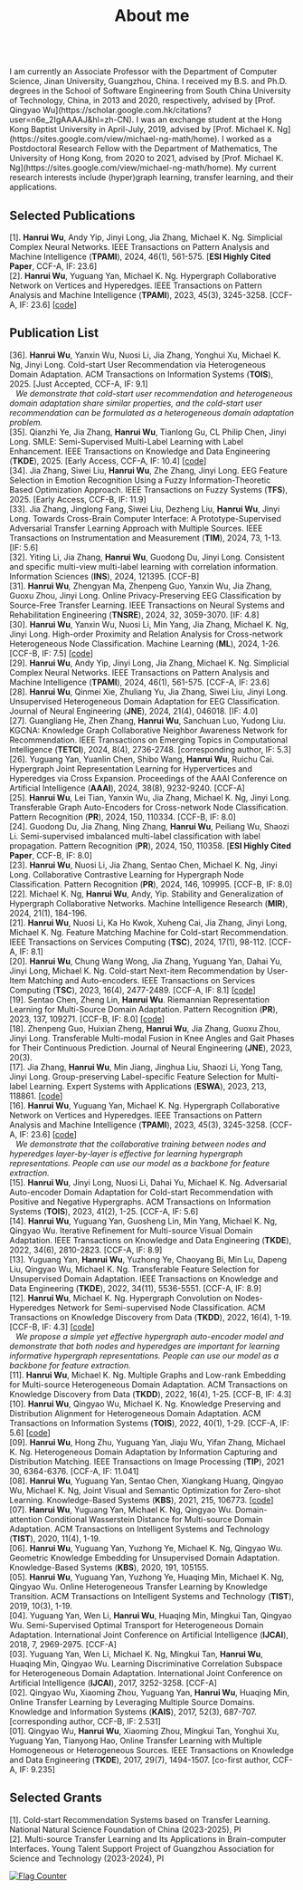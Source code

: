 ﻿---
permalink: /
title: "About me"
excerpt: "About me"
author_profile: true
redirect_from: 
  - /about/
  - /about.html
---

<br />
    I am currently an Associate Professor with the Department of Computer Science, Jinan University, Guangzhou, China. I received my B.S. and Ph.D. degrees in the School of Software Engineering from South China University of Technology, China, in 2013 and 2020, respectively, advised by [Prof. Qingyao Wu](https://scholar.google.com.hk/citations?user=n6e_2IgAAAAJ&hl=zh-CN). I was an exchange student at the Hong Kong Baptist University in April-July, 2019, advised by [Prof. Michael K. Ng](https://sites.google.com/view/michael-ng-math/home). I worked as a Postdoctoral Research Fellow with the Department of Mathematics, The University of Hong Kong, from 2020 to 2021, advised by [Prof. Michael K. Ng](https://sites.google.com/view/michael-ng-math/home).  
    My current research interests include (hyper)graph learning, transfer learning, and their applications.

Selected Publications
----------
\[1\]. **Hanrui Wu**, Andy Yip, Jinyi Long, Jia Zhang, Michael K. Ng. Simplicial Complex Neural Networks. IEEE Transactions on Pattern Analysis and Machine Intelligence (**TPAMI**), 2024, 46(1), 561-575. \[**ESI Highly Cited Paper**, CCF-A, IF: 23.6\]  
\[2\]. **Hanrui Wu**, Yuguang Yan, Michael K. Ng. Hypergraph Collaborative Network on Vertices and Hyperedges. IEEE Transactions on Pattern Analysis and Machine Intelligence (**TPAMI**), 2023, 45(3), 3245-3258. \[CCF-A, IF: 23.6\] \[[code](https://github.com/wuhanrui/HCoN)\]

Publication List
----------
\[36\]. **Hanrui Wu**, Yanxin Wu, Nuosi Li, Jia Zhang, Yonghui Xu, Michael K. Ng, Jinyi Long. Cold-start User Recommendation via Heterogeneous Domain Adaptation. ACM Transactions on Information Systems (**TOIS**), 2025. \[Just Accepted, CCF-A, IF: 9.1\]  
&ensp; _We demonstrate that cold-start user recommendation and heterogeneous domain adaptation share similar properties, and the cold-start user recommendation can be formulated as a heterogeneous domain adaptation problem._  
\[35\]. Qianzhi Ye, Jia Zhang, **Hanrui Wu**, Tianlong Gu, CL Philip Chen, Jinyi Long. SMLE: Semi-Supervised Multi-Label Learning with Label Enhancement. IEEE Transactions on Knowledge and Data Engineering (**TKDE**), 2025. \[Early Access, CCF-A, IF: 10.4\] \[[code](https://github.com/JNU-IHCILab/SMLE)\]  
\[34\]. Jia Zhang, Siwei Liu, **Hanrui Wu**, Zhe Zhang, Jinyi Long. EEG Feature Selection in Emotion Recognition Using a Fuzzy Information-Theoretic Based Optimization Approach. IEEE Transactions on Fuzzy Systems (**TFS**), 2025. \[Early Access, CCF-B, IF: 11.9\]  
\[33\]. Jia Zhang, Jinglong Fang, Siwei Liu, Dezheng Liu, **Hanrui Wu**, Jinyi Long. Towards Cross-Brain Computer Interface: A Prototype-Supervised Adversarial Transfer Learning Approach with Multiple Sources. IEEE Transactions on Instrumentation and Measurement (**TIM**), 2024, 73, 1-13. \[IF: 5.6\]  
\[32\]. Yiting Li, Jia Zhang, **Hanrui Wu**, Guodong Du, Jinyi Long. Consistent and specific multi-view multi-label learning with correlation information. Information Sciences (**INS**), 2024, 121395. \[CCF-B\]  
\[31\]. **Hanrui Wu**, Zhengyan Ma, Zhenpeng Guo, Yanxin Wu, Jia Zhang, Guoxu Zhou, Jinyi Long. Online Privacy-Preserving EEG Classification by Source-Free Transfer Learning. IEEE Transactions on Neural Systems and Rehabilitation Engineering (**TNSRE**), 2024, 32, 3059-3070. \[IF: 4.8\]  
\[30\]. **Hanrui Wu**, Yanxin Wu, Nuosi Li, Min Yang, Jia Zhang, Michael K. Ng, Jinyi Long. High-order Proximity and Relation Analysis for Cross-network Heterogeneous Node Classification. Machine Learning (**ML**), 2024, 1-26. \[CCF-B, IF: 7.5\] \[[code](https://github.com/wuhanrui/HoPRA)\]  
\[29\]. **Hanrui Wu**, Andy Yip, Jinyi Long, Jia Zhang, Michael K. Ng. Simplicial Complex Neural Networks. IEEE Transactions on Pattern Analysis and Machine Intelligence (**TPAMI**), 2024, 46(1), 561-575. \[CCF-A, IF: 23.6\]  
\[28\]. **Hanrui Wu**, Qinmei Xie, Zhuliang Yu, Jia Zhang, Siwei Liu, Jinyi Long. Unsupervised Heterogeneous Domain Adaptation for EEG Classification. Journal of Neural Engineering (**JNE**), 2024, 21(4), 046018. \[IF: 4.0\]  
\[27\]. Guangliang He, Zhen Zhang, **Hanrui Wu**, Sanchuan Luo, Yudong Liu. KGCNA: Knowledge Graph Collaborative Neighbor Awareness Network for Recommendation. IEEE Transactions on Emerging Topics in Computational Intelligence (**TETCI**), 2024, 8(4), 2736-2748. \[corresponding author, IF: 5.3\]  
\[26\]. Yuguang Yan, Yuanlin Chen, Shibo Wang, **Hanrui Wu**, Ruichu Cai. Hypergraph Joint Representation Learning for Hypervertices and Hyperedges via Cross Expansion. Proceedings of the AAAI Conference on Artificial Intelligence (**AAAI**), 2024, 38(8), 9232-9240. \[CCF-A\]  
\[25\]. **Hanrui Wu**, Lei Tian, Yanxin Wu, Jia Zhang, Michael K. Ng, Jinyi Long. Transferable Graph Auto-Encoders for Cross-network Node Classification. Pattern Recognition (**PR**), 2024, 150, 110334. \[CCF-B, IF: 8.0\]  
\[24\]. Guodong Du, Jia Zhang, Ning Zhang, **Hanrui Wu**, Peiliang Wu, Shaozi Li. Semi-supervised imbalanced multi-label classification with label propagation. Pattern Recognition (**PR**), 2024, 150, 110358. \[**ESI Highly Cited Paper**, CCF-B, IF: 8.0\]  
\[23\]. **Hanrui Wu**, Nuosi Li, Jia Zhang, Sentao Chen, Michael K. Ng, Jinyi Long. Collaborative Contrastive Learning for Hypergraph Node Classification. Pattern Recognition (**PR**), 2024, 146, 109995. \[CCF-B, IF: 8.0\]  
\[22\]. Michael K. Ng, **Hanrui Wu**, Andy, Yip. Stability and Generalization of Hypergraph Collaborative Networks. Machine Intelligence Research (**MIR**), 2024, 21(1), 184-196.  
\[21\]. **Hanrui Wu**, Nuosi Li, Ka Ho Kwok, Xuheng Cai, Jia Zhang, Jinyi Long, Michael K. Ng. Feature Matching Machine for Cold-start Recommendation. IEEE Transactions on Services Computing (**TSC**), 2024, 17(1), 98-112. \[CCF-A, IF: 8.1\]  
\[20\]. **Hanrui Wu**, Chung Wang Wong, Jia Zhang, Yuguang Yan, Dahai Yu, Jinyi Long, Michael K. Ng. Cold-start Next-item Recommendation by User-Item Matching and Auto-encoders. IEEE Transactions on Services Computing (**TSC**), 2023, 16(4), 2477-2489. \[CCF-A, IF: 8.1\] \[[code](https://github.com/wuhanrui/UIMA)\]  
\[19\]. Sentao Chen, Zheng Lin, **Hanrui Wu**. Riemannian Representation Learning for Multi-Source Domain Adaptation. Pattern Recognition (**PR**), 2023, 137, 109271. \[CCF-B, IF: 8.0\] \[[code](https://github.com/sentaochen/Riemannian-Representation-Learning)\]  
\[18\]. Zhenpeng Guo, Huixian Zheng, **Hanrui Wu**, Jia Zhang, Guoxu Zhou, Jinyi Long. Transferable Multi-modal Fusion in Knee Angles and Gait Phases for Their Continuous Prediction. Journal of Neural Engineering (**JNE**), 2023, 20(3).  
\[17\]. Jia Zhang, **Hanrui Wu**, Min Jiang, Jinghua Liu, Shaozi Li, Yong Tang, Jinyi Long. Group-preserving Label-specific Feature Selection for Multi-label Learning. Expert Systems with Applications (**ESWA**), 2023, 213, 118861. \[[code](https://codeocean.com/capsule/1281687/tree/v1)\]  
\[16\]. **Hanrui Wu**, Yuguang Yan, Michael K. Ng. Hypergraph Collaborative Network on Vertices and Hyperedges. IEEE Transactions on Pattern Analysis and Machine Intelligence (**TPAMI**), 2023, 45(3), 3245-3258. \[CCF-A, IF: 23.6\] \[[code](https://github.com/wuhanrui/HCoN)\]  
&ensp; _We demonstrate that the collaborative training between nodes and hyperedges layer-by-layer is effective for learning hypergraph representations.
People can use our model as a backbone for feature extraction._  
\[15\]. **Hanrui Wu**, Jinyi Long, Nuosi Li, Dahai Yu, Michael K. Ng. Adversarial Auto-encoder Domain Adaptation for Cold-start Recommendation with Positive and Negative Hypergraphs. ACM Transactions on Information Systems (**TOIS**), 2023, 41(2), 1-25. [CCF-A, IF: 5.6\]  
\[14\]. **Hanrui Wu**, Yuguang Yan, Guosheng Lin, Min Yang, Michael K. Ng, Qingyao Wu. Iterative Refinement for Multi-source Visual Domain Adaptation. IEEE Transactions on Knowledge and Data Engineering (**TKDE**), 2022, 34(6), 2810-2823. [CCF-A, IF: 8.9\]  
\[13\]. Yuguang Yan, **Hanrui Wu**, Yuzhong Ye, Chaoyang Bi, Min Lu, Dapeng Liu, Qingyao Wu, Michael K. Ng. Transferable Feature Selection for Unsupervised Domain Adaptation. IEEE Transactions on Knowledge and Data Engineering (**TKDE**), 2022, 34(11), 5536-5551. [CCF-A, IF: 8.9\]  
\[12\]. **Hanrui Wu**, Michael K. Ng. Hypergraph Convolution on Nodes-Hyperedges Network for Semi-supervised Node Classification. ACM Transactions on Knowledge Discovery from Data (**TKDD**), 2022, 16(4), 1-19. \[CCF-B, IF: 4.3\] \[[code](https://github.com/wuhanrui/HCNH)\]  
&ensp; _We propose a simple yet effective hypergraph auto-encoder model and demonstrate that both nodes and hyperedges are important for learning informative hypergraph representations.
People can use our model as a backbone for feature extraction._  
\[11\]. **Hanrui Wu**, Michael K. Ng. Multiple Graphs and Low-rank Embedding for Multi-source Heterogeneous Domain Adaptation. ACM Transactions on Knowledge Discovery from Data (**TKDD**), 2022, 16(4), 1-25. \[CCF-B, IF: 4.3\]  
\[10\]. **Hanrui Wu**, Qingyao Wu, Michael K. Ng. Knowledge Preserving and Distribution Alignment for Heterogeneous Domain Adaptation. ACM Transactions on Information Systems (**TOIS**), 2022, 40(1), 1-29. [CCF-A, IF: 5.6\] \[[code](https://github.com/wuhanrui/KPDA)\]  
\[09\]. **Hanrui Wu**, Hong Zhu, Yuguang Yan, Jiaju Wu, Yifan Zhang, Michael K. Ng. Heterogeneous Domain Adaptation by Information Capturing and Distribution Matching. IEEE Transactions on Image Processing (**TIP**), 2021 30, 6364-6376. \[CCF-A, IF: 11.041\]  
\[08\]. **Hanrui Wu**, Yuguang Yan, Sentao Chen, Xiangkang Huang, Qingyao Wu, Michael K. Ng, Joint Visual and Semantic Optimization for Zero-shot Learning. Knowledge-Based Systems (**KBS**), 2021, 215, 106773. \[[code](https://github.com/wuhanrui/VSOP)\]  
\[07\]. **Hanrui Wu**, Yuguang Yan, Michael K. Ng, Qingyao Wu. Domain-attention Conditional Wasserstein Distance for Multi-source Domain Adaptation. ACM Transactions on Intelligent Systems and Technology (**TIST**), 2020, 11(4), 1-19.  
\[06\]. **Hanrui Wu**, Yuguang Yan, Yuzhong Ye, Michael K. Ng, Qingyao Wu. Geometric Knowledge Embedding for Unsupervised Domain Adaptation. Knowledge-Based Systems (**KBS**), 2020, 191, 105155.  
\[05\]. **Hanrui Wu**, Yuguang Yan, Yuzhong Ye, Huaqing Min, Michael K. Ng, Qingyao Wu. Online Heterogeneous Transfer Learning by Knowledge Transition. ACM Transactions on Intelligent Systems and Technology (**TIST**), 2019, 10(3), 1-19.  
\[04\]. Yuguang Yan, Wen Li, **Hanrui Wu**, Huaqing Min, Mingkui Tan, Qingyao Wu. Semi-Supervised Optimal Transport for Heterogeneous Domain Adaptation. International Joint Conference on Artificial Intelligence (**IJCAI**), 2018, 7, 2969-2975. \[CCF-A\]  
\[03\]. Yuguang Yan, Wen Li, Michael K. Ng, Mingkui Tan, **Hanrui Wu**, Huaqing Min, Qingyao Wu. Learning Discriminative Correlation Subspace for Heterogeneous Domain Adaptation. International Joint Conference on Artificial Intelligence (**IJCAI**), 2017, 3252-3258. \[CCF-A\]  
\[02\]. Qingyao Wu, Xiaoming Zhou, Yuguang Yan, **Hanrui Wu**, Huaqing Min, Online Transfer Learning by Leveraging Multiple Source Domains. Knowledge and Information Systems (**KAIS**), 2017, 52(3), 687-707. \[corresponding author, CCF-B, IF: 2.531\]  
\[01\]. Qingyao Wu, **Hanrui Wu**, Xiaoming Zhou, Mingkui Tan, Yonghui Xu, Yuguang Yan, Tianyong Hao, Online Transfer Learning with Multiple Homogeneous or Heterogeneous Sources. IEEE Transactions on Knowledge and Data Engineering (**TKDE**), 2017, 29(7), 1494-1507. \[co-first author, CCF-A, IF: 9.235\]

Selected Grants
----------
\[1\]. Cold-start Recommendation Systems based on Transfer Learning. National Natural Science Foundation of China (2023-2025), PI  
\[2\]. Multi-source Transfer Learning and Its Applications in Brain-computer Interfaces. Young Talent Support Project of Guangzhou Association for Science and Technology (2023-2024), PI

<a href="https://info.flagcounter.com/iPmy"><img src="https://s11.flagcounter.com/count2/iPmy/bg_FFFFFF/txt_000000/border_CCCCCC/columns_2/maxflags_10/viewers_0/labels_0/pageviews_0/flags_0/percent_0/" alt="Flag Counter" border="0"></a>
